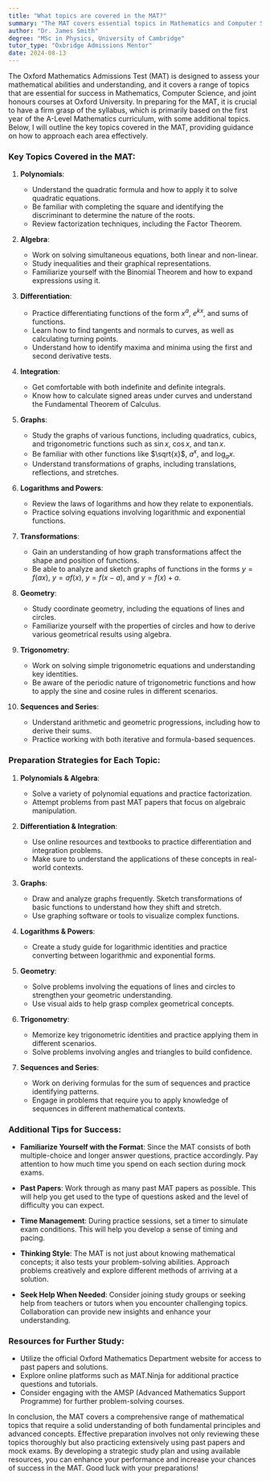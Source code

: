 ```yaml
---
title: "What topics are covered in the MAT?"
summary: "The MAT covers essential topics in Mathematics and Computer Science, focusing on A-Level content and additional areas for Oxford University admissions."
author: "Dr. James Smith"
degree: "MSc in Physics, University of Cambridge"
tutor_type: "Oxbridge Admissions Mentor"
date: 2024-08-13
---
```


The Oxford Mathematics Admissions Test (MAT) is designed to assess your mathematical abilities and understanding, and it covers a range of topics that are essential for success in Mathematics, Computer Science, and joint honours courses at Oxford University. In preparing for the MAT, it is crucial to have a firm grasp of the syllabus, which is primarily based on the first year of the A-Level Mathematics curriculum, with some additional topics. Below, I will outline the key topics covered in the MAT, providing guidance on how to approach each area effectively.

### Key Topics Covered in the MAT:

1. **Polynomials**:
   - Understand the quadratic formula and how to apply it to solve quadratic equations.
   - Be familiar with completing the square and identifying the discriminant to determine the nature of the roots.
   - Review factorization techniques, including the Factor Theorem.

2. **Algebra**:
   - Work on solving simultaneous equations, both linear and non-linear.
   - Study inequalities and their graphical representations.
   - Familiarize yourself with the Binomial Theorem and how to expand expressions using it.

3. **Differentiation**:
   - Practice differentiating functions of the form $x^a$, $e^{kx}$, and sums of functions.
   - Learn how to find tangents and normals to curves, as well as calculating turning points.
   - Understand how to identify maxima and minima using the first and second derivative tests.

4. **Integration**:
   - Get comfortable with both indefinite and definite integrals.
   - Know how to calculate signed areas under curves and understand the Fundamental Theorem of Calculus.

5. **Graphs**:
   - Study the graphs of various functions, including quadratics, cubics, and trigonometric functions such as $\sin x$, $\cos x$, and $\tan x$.
   - Be familiar with other functions like $\sqrt{x}$, $a^x$, and $\log_a x$.
   - Understand transformations of graphs, including translations, reflections, and stretches.

6. **Logarithms and Powers**:
   - Review the laws of logarithms and how they relate to exponentials.
   - Practice solving equations involving logarithmic and exponential functions.

7. **Transformations**:
   - Gain an understanding of how graph transformations affect the shape and position of functions.
   - Be able to analyze and sketch graphs of functions in the forms $y = f(ax)$, $y = af(x)$, $y = f(x-a)$, and $y = f(x) + a$.

8. **Geometry**:
   - Study coordinate geometry, including the equations of lines and circles.
   - Familiarize yourself with the properties of circles and how to derive various geometrical results using algebra.

9. **Trigonometry**:
   - Work on solving simple trigonometric equations and understanding key identities.
   - Be aware of the periodic nature of trigonometric functions and how to apply the sine and cosine rules in different scenarios.

10. **Sequences and Series**:
    - Understand arithmetic and geometric progressions, including how to derive their sums.
    - Practice working with both iterative and formula-based sequences.

### Preparation Strategies for Each Topic:

1. **Polynomials & Algebra**: 
   - Solve a variety of polynomial equations and practice factorization.
   - Attempt problems from past MAT papers that focus on algebraic manipulation.

2. **Differentiation & Integration**:
   - Use online resources and textbooks to practice differentiation and integration problems.
   - Make sure to understand the applications of these concepts in real-world contexts.

3. **Graphs**:
   - Draw and analyze graphs frequently. Sketch transformations of basic functions to understand how they shift and stretch.
   - Use graphing software or tools to visualize complex functions.

4. **Logarithms & Powers**:
   - Create a study guide for logarithmic identities and practice converting between logarithmic and exponential forms.

5. **Geometry**:
   - Solve problems involving the equations of lines and circles to strengthen your geometric understanding.
   - Use visual aids to help grasp complex geometrical concepts.

6. **Trigonometry**:
   - Memorize key trigonometric identities and practice applying them in different scenarios.
   - Solve problems involving angles and triangles to build confidence.

7. **Sequences and Series**:
   - Work on deriving formulas for the sum of sequences and practice identifying patterns.
   - Engage in problems that require you to apply knowledge of sequences in different mathematical contexts.

### Additional Tips for Success:

- **Familiarize Yourself with the Format**: Since the MAT consists of both multiple-choice and longer answer questions, practice accordingly. Pay attention to how much time you spend on each section during mock exams.
  
- **Past Papers**: Work through as many past MAT papers as possible. This will help you get used to the type of questions asked and the level of difficulty you can expect.

- **Time Management**: During practice sessions, set a timer to simulate exam conditions. This will help you develop a sense of timing and pacing.

- **Thinking Style**: The MAT is not just about knowing mathematical concepts; it also tests your problem-solving abilities. Approach problems creatively and explore different methods of arriving at a solution.

- **Seek Help When Needed**: Consider joining study groups or seeking help from teachers or tutors when you encounter challenging topics. Collaboration can provide new insights and enhance your understanding.

### Resources for Further Study:

- Utilize the official Oxford Mathematics Department website for access to past papers and solutions.
- Explore online platforms such as MAT.Ninja for additional practice questions and tutorials.
- Consider engaging with the AMSP (Advanced Mathematics Support Programme) for further problem-solving courses.

In conclusion, the MAT covers a comprehensive range of mathematical topics that require a solid understanding of both fundamental principles and advanced concepts. Effective preparation involves not only reviewing these topics thoroughly but also practicing extensively using past papers and mock exams. By developing a strategic study plan and using available resources, you can enhance your performance and increase your chances of success in the MAT. Good luck with your preparations!
    